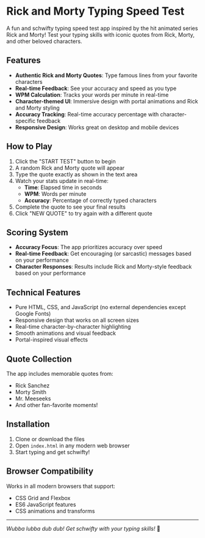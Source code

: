 # Rick and Morty Typing Speed Test

A fun and schwifty typing speed test app inspired by the hit animated series Rick and Morty! Test your typing skills with iconic quotes from Rick, Morty, and other beloved characters.

## Features

- **Authentic Rick and Morty Quotes**: Type famous lines from your favorite characters
- **Real-time Feedback**: See your accuracy and speed as you type
- **WPM Calculation**: Tracks your words per minute in real-time
- **Character-themed UI**: Immersive design with portal animations and Rick and Morty styling
- **Accuracy Tracking**: Real-time accuracy percentage with character-specific feedback
- **Responsive Design**: Works great on desktop and mobile devices

## How to Play

1. Click the "START TEST" button to begin
2. A random Rick and Morty quote will appear
3. Type the quote exactly as shown in the text area
4. Watch your stats update in real-time:
   - **Time**: Elapsed time in seconds
   - **WPM**: Words per minute
   - **Accuracy**: Percentage of correctly typed characters
5. Complete the quote to see your final results
6. Click "NEW QUOTE" to try again with a different quote

## Scoring System

- **Accuracy Focus**: The app prioritizes accuracy over speed
- **Real-time Feedback**: Get encouraging (or sarcastic) messages based on your performance
- **Character Responses**: Results include Rick and Morty-style feedback based on your performance

## Technical Features

- Pure HTML, CSS, and JavaScript (no external dependencies except Google Fonts)
- Responsive design that works on all screen sizes
- Real-time character-by-character highlighting
- Smooth animations and visual feedback
- Portal-inspired visual effects

## Quote Collection

The app includes memorable quotes from:
- Rick Sanchez
- Morty Smith
- Mr. Meeseeks
- And other fan-favorite moments!

## Installation

1. Clone or download the files
2. Open `index.html` in any modern web browser
3. Start typing and get schwifty!

## Browser Compatibility

Works in all modern browsers that support:
- CSS Grid and Flexbox
- ES6 JavaScript features
- CSS animations and transforms

---

*Wubba lubba dub dub! Get schwifty with your typing skills!* 🚀